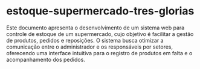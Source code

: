 # estoque-supermercado-tres-glorias
Este documento apresenta o desenvolvimento de um sistema web para controle de estoque de um supermercado, cujo objetivo é facilitar a gestão de produtos, pedidos e reposições. O sistema busca otimizar a comunicação entre o administrador e os responsáveis por setores, oferecendo uma interface intuitiva para o registro de produtos em falta e o acompanhamento dos pedidos.